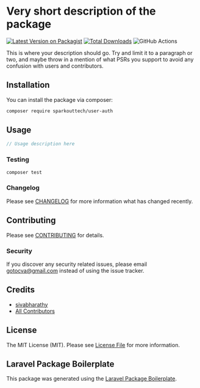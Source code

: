 # Very short description of the package

[![Latest Version on Packagist](https://img.shields.io/packagist/v/sparkouttech/user-auth.svg?style=flat-square)](https://packagist.org/packages/sparkouttech/user-auth)
[![Total Downloads](https://img.shields.io/packagist/dt/sparkouttech/user-auth.svg?style=flat-square)](https://packagist.org/packages/sparkouttech/user-auth)
![GitHub Actions](https://github.com/sparkouttech/user-auth/actions/workflows/main.yml/badge.svg)

This is where your description should go. Try and limit it to a paragraph or two, and maybe throw in a mention of what PSRs you support to avoid any confusion with users and contributors.

## Installation

You can install the package via composer:

```bash
composer require sparkouttech/user-auth
```

## Usage

```php
// Usage description here
```

### Testing

```bash
composer test
```

### Changelog

Please see [CHANGELOG](CHANGELOG.md) for more information what has changed recently.

## Contributing

Please see [CONTRIBUTING](CONTRIBUTING.md) for details.

### Security

If you discover any security related issues, please email gotocva@gmail.com instead of using the issue tracker.

## Credits

-   [sivabharathy](https://github.com/sparkouttech)
-   [All Contributors](../../contributors)

## License

The MIT License (MIT). Please see [License File](LICENSE.md) for more information.

## Laravel Package Boilerplate

This package was generated using the [Laravel Package Boilerplate](https://laravelpackageboilerplate.com).
